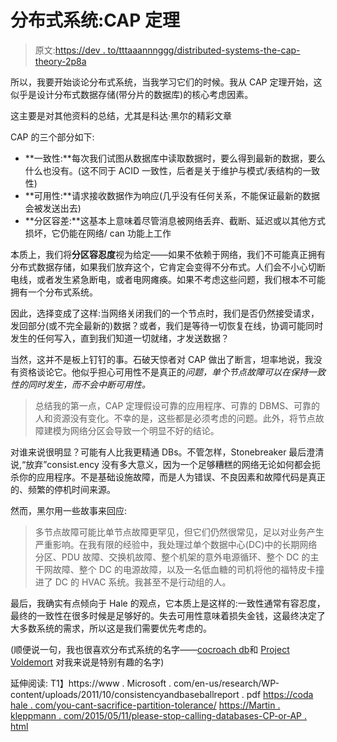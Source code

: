 # 分布式系统:CAP 定理

> 原文:[https://dev . to/tttaaannnggg/distributed-systems-the-cap-theory-2p8a](https://dev.to/tttaaannnggg/distributed-systems-the-cap-theorem-2p8a)

所以，我要开始谈论分布式系统，当我学习它们的时候。我从 CAP 定理开始，这似乎是设计分布式数据存储(带分片的数据库)的核心考虑因素。

这主要是对其他资料的总结，尤其是科达·黑尔的精彩文章

CAP 的三个部分如下:

*   **一致性:**每次我们试图从数据库中读取数据时，要么得到最新的数据，要么什么也没有。(这不同于 ACID 一致性，后者是关于维护与模式/表结构的一致性)
*   **可用性:**请求接收数据作为响应(几乎没有任何关系，不能保证最新的数据会被发送出去)
*   **分区容差:**这基本上意味着尽管消息被网络丢弃、截断、延迟或以其他方式损坏，它仍能在网络/ can 功能上工作

本质上，我们将**分区容忍度**视为给定——如果不依赖于网络，我们不可能真正拥有分布式数据存储，如果我们放弃这个，它肯定会变得不分布式。人们会不小心切断电线，或者发生紧急断电，或者电网瘫痪。如果不考虑这些问题，我们根本不可能拥有一个分布式系统。

因此，选择变成了这样:当网络关闭我们的一个节点时，我们是否仍然接受请求，发回部分(或不完全最新的)数据？或者，我们是等待一切恢复在线，协调可能同时发生的任何写入，直到我们知道一切就绪，才发送数据？

当然，这并不是板上钉钉的事。石破天惊者对 CAP 做出了断言，坦率地说，我没有资格谈论它。他似乎担心可用性不是真正的*问题，单个节点故障可以在保持一致性的同时发生，而不会中断可用性。*

> 总结我的第一点，CAP 定理假设可靠的应用程序、可靠的 DBMS、可靠的人和资源没有变化。不幸的是，这些都是必须考虑的问题。此外，将节点故障建模为网络分区会导致一个明显不好的结论。

对谁来说很明显？可能有人比我更精通 DBs。不管怎样，Stonebreaker 最后澄清说,“放弃”consist.ency 没有多大意义，因为一个足够糟糕的网络无论如何都会扼杀你的应用程序。不是基础设施故障，而是人为错误、不良因素和故障代码是真正的、频繁的停机时间来源。

然而，黑尔用一些故事来回应:

> 多节点故障可能比单节点故障更罕见，但它们仍然很常见，足以对业务产生严重影响。在我有限的经验中，我处理过单个数据中心(DC)中的长期网络分区、PDU 故障、交换机故障、整个机架的意外电源循环、整个 DC 的主干网故障、整个 DC 的电源故障，以及一名低血糖的司机将他的福特皮卡撞进了 DC 的 HVAC 系统。我甚至不是行动组的人。

最后，我确实有点倾向于 Hale 的观点，它本质上是这样的:一致性通常有容忍度，最终的一致性在很多时候是足够好的。失去可用性意味着损失金钱，这最终决定了大多数系统的需求，所以这是我们需要优先考虑的。

(顺便说一句，我也很喜欢分布式系统的名字——[cocroach db](https://www.cockroachlabs.com/)和 [Project Voldemort](https://www.project-voldemort.com/voldemort/) 对我来说是特别有趣的名字)

延伸阅读:
T1】https://www . Microsoft . com/en-us/research/WP-content/uploads/2011/10/consistencyandbaseballreport . pdf
[https://coda hale . com/you-cant-sacrifice-partition-tolerance/](https://codahale.com/you-cant-sacrifice-partition-tolerance/)
[https://Martin . kleppmann . com/2015/05/11/please-stop-calling-databases-CP-or-AP . html](https://martin.kleppmann.com/2015/05/11/please-stop-calling-databases-cp-or-ap.html)